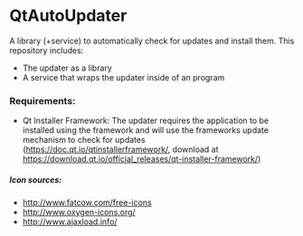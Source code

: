 # QtAutoUpdater
A library (+service) to automatically check for updates and install them. This repository includes:
 - The updater as a library
 - A service that wraps the updater inside of an program

### Requirements:
 - Qt Installer Framework: The updater requires the application to be installed using the framework and will use the frameworks update mechanism to check for updates (https://doc.qt.io/qtinstallerframework/, download at https://download.qt.io/official_releases/qt-installer-framework/)

##### Icon sources:
 - http://www.fatcow.com/free-icons
 - http://www.oxygen-icons.org/
 - http://www.ajaxload.info/
